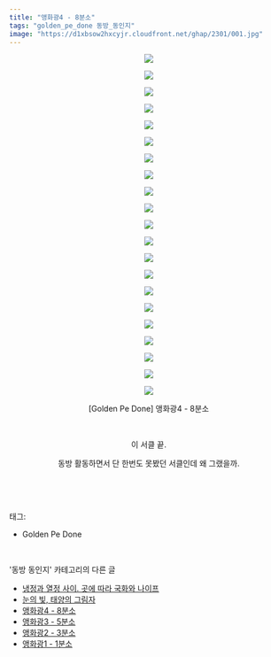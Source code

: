 ```yaml
---
title: "앵화광4 - 8분소"
tags: "golden_pe_done 동방_동인지"
image: "https://d1xbsow2hxcyjr.cloudfront.net/ghap/2301/001.jpg"
---
```

<div class="article">
<p style="text-align: center; clear: none; float: none;"><img src="{{ site.imgserver10 }}/ghap/2301/001.jpg"/></p>
<p style="text-align: center; clear: none; float: none;"><img src="{{ site.imgserver10 }}/ghap/2301/002.jpg"/></p>
<p style="text-align: center; clear: none; float: none;"><img src="{{ site.imgserver10 }}/ghap/2301/003.jpg"/></p>
<p style="text-align: center; clear: none; float: none;"><img src="{{ site.imgserver10 }}/ghap/2301/004.jpg"/></p>
<p style="text-align: center; clear: none; float: none;"><img src="{{ site.imgserver10 }}/ghap/2301/005.jpg"/></p>
<p style="text-align: center; clear: none; float: none;"><img src="{{ site.imgserver10 }}/ghap/2301/006.jpg"/></p>
<p style="text-align: center; clear: none; float: none;"><img src="{{ site.imgserver10 }}/ghap/2301/007.jpg"/></p>
<p style="text-align: center; clear: none; float: none;"><img src="{{ site.imgserver10 }}/ghap/2301/008.jpg"/></p>
<p style="text-align: center; clear: none; float: none;"><img src="{{ site.imgserver10 }}/ghap/2301/009.jpg"/></p>
<p style="text-align: center; clear: none; float: none;"><img src="{{ site.imgserver10 }}/ghap/2301/010.jpg"/></p>
<p style="text-align: center; clear: none; float: none;"><img src="{{ site.imgserver10 }}/ghap/2301/011.jpg"/></p>
<p style="text-align: center; clear: none; float: none;"><img src="{{ site.imgserver10 }}/ghap/2301/012.jpg"/></p>
<p style="text-align: center; clear: none; float: none;"><img src="{{ site.imgserver10 }}/ghap/2301/013.jpg"/></p>
<p style="text-align: center; clear: none; float: none;"><img src="{{ site.imgserver10 }}/ghap/2301/014.jpg"/></p>
<p style="text-align: center; clear: none; float: none;"><img src="{{ site.imgserver10 }}/ghap/2301/015.jpg"/></p>
<p style="text-align: center; clear: none; float: none;"><img src="{{ site.imgserver10 }}/ghap/2301/016.jpg"/></p>
<p style="text-align: center; clear: none; float: none;"><img src="{{ site.imgserver10 }}/ghap/2301/017.jpg"/></p>
<p style="text-align: center; clear: none; float: none;"><img src="{{ site.imgserver10 }}/ghap/2301/018.jpg"/></p>
<p style="text-align: center; clear: none; float: none;"><img src="{{ site.imgserver10 }}/ghap/2301/019.jpg"/></p>
<p style="text-align: center; clear: none; float: none;"><img src="{{ site.imgserver10 }}/ghap/2301/020.jpg"/></p>
<p style="text-align: center; clear: none; float: none;"><img src="{{ site.imgserver10 }}/ghap/2301/021.jpg"/></p>
<p style="text-align: center; clear: none; float: none;">[Golden Pe Done] 앵화광4 - 8분소</p>
<p style="text-align: center; clear: none; float: none;"><br/></p>
<p style="text-align: center; clear: none; float: none;">이 서클 끝.</p>
<p style="text-align: center; clear: none; float: none;">동방 활동하면서 단 한번도 못봤던 서클인데 왜 그랬을까.</p>
<p><br/></p>
</div><br/>
<div class="tagTrail">
<p>태그: </p>
<ul>
<li>Golden Pe Done</li>
</ul>
</div><br/>
<div class="another">
<p>'동방 동인지' 카테고리의 다른 글</p>
<ul>
<li><a href="/ghap_2304">냉정과 열정 사이. 곳에 따라 국화와 나이프</a></li>
<li><a href="/ghap_2303">눈의 빛, 태양의 그림자</a></li>
<li><a href="/ghap_2301">앵화광4 - 8분소</a></li>
<li><a href="/ghap_2300">앵화광3 - 5분소</a></li>
<li><a href="/ghap_2299">앵화광2 - 3분소</a></li>
<li><a href="/ghap_2298">앵화광1 - 1분소</a></li>
</ul>
</div><br/>
<div class="cb_module cb_fluid">
<div class="cb_wrt cb_profile">
</div><!-- commentList close -->
</div><br/>
